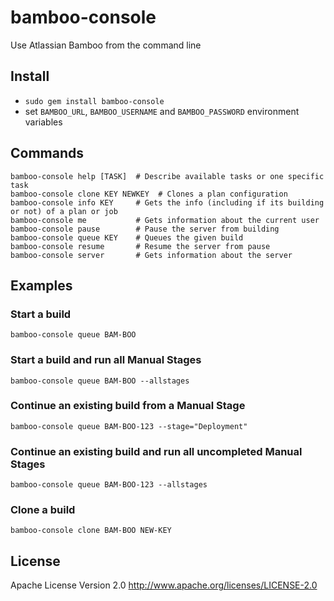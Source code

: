 # bamboo-console
Use Atlassian Bamboo from the command line

## Install

* `sudo gem install bamboo-console`
* set `BAMBOO_URL`, `BAMBOO_USERNAME` and `BAMBOO_PASSWORD` environment variables


## Commands

    bamboo-console help [TASK]  # Describe available tasks or one specific task
    bamboo-console clone KEY NEWKEY  # Clones a plan configuration
    bamboo-console info KEY     # Gets the info (including if its building or not) of a plan or job
    bamboo-console me           # Gets information about the current user
    bamboo-console pause        # Pause the server from building
    bamboo-console queue KEY    # Queues the given build
    bamboo-console resume       # Resume the server from pause
    bamboo-console server       # Gets information about the server

## Examples

### Start a build

`bamboo-console queue BAM-BOO`

### Start a build and run all Manual Stages

`bamboo-console queue BAM-BOO --allstages`

### Continue an existing build from a Manual Stage

`bamboo-console queue BAM-BOO-123 --stage="Deployment"`

### Continue an existing build and run all uncompleted Manual Stages

`bamboo-console queue BAM-BOO-123 --allstages`

### Clone a build

`bamboo-console clone BAM-BOO NEW-KEY`

## License

Apache License Version 2.0 http://www.apache.org/licenses/LICENSE-2.0
